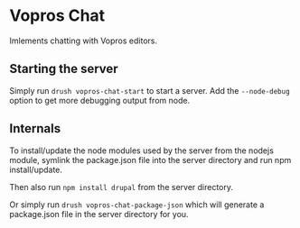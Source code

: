 Vopros Chat
===========

Imlements chatting with Vopros editors.

Starting the server
-------------------

Simply run `drush vopros-chat-start` to start a server. Add the
`--node-debug` option to get more debugging output from node.

Internals
---------

To install/update the node modules used by the server from the nodejs
module, symlink the package.json file into the server directory and
run npm install/update.

Then also run `npm install drupal` from the server directory.

Or simply run `drush vopros-chat-package-json` which will generate a
package.json file in the server directory for you.
